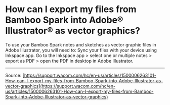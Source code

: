 # How can I export my files from Bamboo Spark into Adobe® Illustrator® as vector graphics?

To use your Bamboo Spark notes and sketches as vector graphic files in Adobe Illustrator, you will need to: Sync your files with your device using Inkspace app. Go to the Inkspace app > select one or multiple notes > export as PDF > open the PDF in desktop in Adobe Illustrator.

---
Source: [https://support.wacom.com/hc/en-us/articles/1500006263101-How-can-I-export-my-files-from-Bamboo-Spark-into-Adobe-Illustrator-as-vector-graphics](https://support.wacom.com/hc/en-us/articles/1500006263101-How-can-I-export-my-files-from-Bamboo-Spark-into-Adobe-Illustrator-as-vector-graphics)
